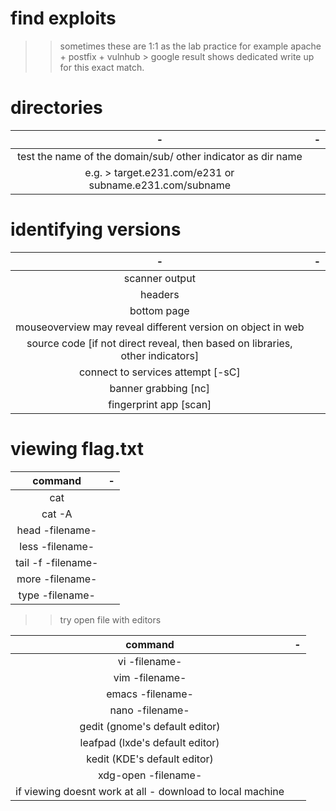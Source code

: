 # find exploits

>> sometimes these are 1:1 as the lab practice for example apache + postfix + vulnhub > 
google result shows dedicated write up for this exact match.

# directories
| - | - | 
|:---:|:---:|
|test the name of the domain/sub/ other indicator as dir name |
|e.g. > target.e231.com/e231 or  subname.e231.com/subname  |

# identifying versions 
| - | - | 
|:---:|:---:|
| scanner output |
| headers |
| bottom page  |
| mouseoverview may reveal different version on object in web  |
| source code [if not direct reveal, then based on libraries, other indicators] |
| connect to services attempt [-sC] |
| banner grabbing [nc] |
| fingerprint app [scan] |


# viewing flag.txt 
| command | - |
|:---:|:---:|
| cat | 
| cat -A |
| head -filename- |
| less -filename-  |
| tail -f -filename- |
| more -filename- |
| type -filename- |


>> try open file with editors 

| command | - |
|:---:|:---:|
| vi -filename- |
| vim -filename- |
| emacs -filename- |
| nano -filename-  |
| gedit  (gnome's default editor) |
| leafpad (lxde's default editor) |
| kedit  (KDE's default editor) |
| xdg-open -filename- |
| if viewing doesnt work at all - download to local machine  |

